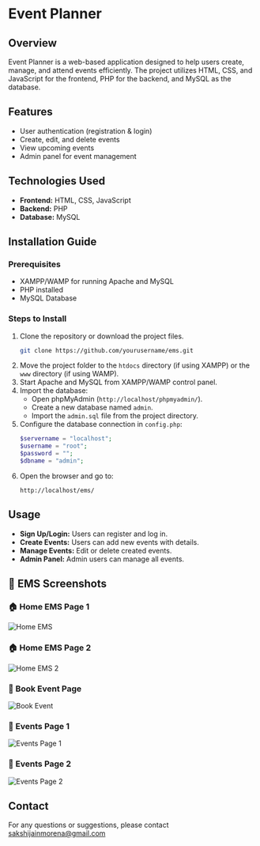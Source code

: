 # Event Planner

## Overview
Event Planner is a web-based application designed to help users create, manage, and attend events efficiently. The project utilizes HTML, CSS, and JavaScript for the frontend, PHP for the backend, and MySQL as the database.

## Features
- User authentication (registration & login)
- Create, edit, and delete events
- View upcoming events
- Admin panel for event management

## Technologies Used
- **Frontend:** HTML, CSS, JavaScript
- **Backend:** PHP
- **Database:** MySQL

## Installation Guide
### Prerequisites
- XAMPP/WAMP for running Apache and MySQL
- PHP installed
- MySQL Database

### Steps to Install
1. Clone the repository or download the project files.
   ```bash
   git clone https://github.com/yourusername/ems.git
   ```
2. Move the project folder to the `htdocs` directory (if using XAMPP) or the `www` directory (if using WAMP).
3. Start Apache and MySQL from XAMPP/WAMP control panel.
4. Import the database:
   - Open phpMyAdmin (`http://localhost/phpmyadmin/`).
   - Create a new database named `admin`.
   - Import the `admin.sql` file from the project directory.
5. Configure the database connection in `config.php`:
   ```php
   $servername = "localhost";
   $username = "root";
   $password = "";
   $dbname = "admin";
   ```
6. Open the browser and go to:
   ```
   http://localhost/ems/
   ```

## Usage
- **Sign Up/Login:** Users can register and log in.
- **Create Events:** Users can add new events with details.
- **Manage Events:** Edit or delete created events.
- **Admin Panel:** Admin users can manage all events.

 ## 📸 EMS Screenshots
 
### 🏠 Home EMS Page 1
![Home EMS](https://github.com/SAKSHIJAIN123-MCA/ems/event%20management%20system/blob/main/admin/image/home%20ems.jpg?raw=true)

### 🏠 Home EMS Page 2
![Home EMS 2](https://github.com/SAKSHIJAIN123-MCA/ems/event%20management%20system/blob/main/admin/image/home%20ems%202.jpg?raw=true)

### 📅 Book Event Page
![Book Event](https://github.com/SAKSHIJAIN123-MCA/ems/event%20management%20system/blob/main/admin/image/book%20event.jpg?raw=true)

### 🎉 Events Page 1
![Events Page 1](https://github.com/SAKSHIJAIN123-MCA/ems/event%20management%20system/blob/main/admin/image/events.jpg?raw=true)

### 🎉 Events Page 2
![Events Page 2](https://github.com/SAKSHIJAIN123-MCA/ems/event%20management%20system/blob/main/admin/image/events2.jpg?raw=true)

## Contact
For any questions or suggestions, please contact sakshijainmorena@gmail.com


